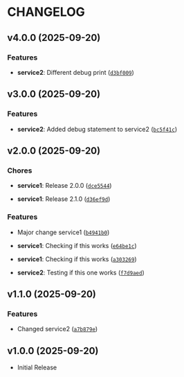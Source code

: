 # CHANGELOG

<!-- version list -->

## v4.0.0 (2025-09-20)

### Features

- **service2**: Different debug print
  ([`d3bf009`](https://github.com/jetpans/AVL-zadatak/commit/d3bf00972f2276cff966999645d8436d27b5955e))


## v3.0.0 (2025-09-20)

### Features

- **service2**: Added debug statement to service2
  ([`bc5f41c`](https://github.com/jetpans/AVL-zadatak/commit/bc5f41c7b7587c07c35ea451deb2d935311933b6))


## v2.0.0 (2025-09-20)

### Chores

- **service1**: Release 2.0.0
  ([`dce5544`](https://github.com/jetpans/AVL-zadatak/commit/dce55445767e6bfca320042a6ac1f038590e402d))

- **service1**: Release 2.1.0
  ([`d36ef9d`](https://github.com/jetpans/AVL-zadatak/commit/d36ef9d06b720bb7ec0d5ed25a8f98b933b61de9))

### Features

- Major change service1
  ([`b4941b0`](https://github.com/jetpans/AVL-zadatak/commit/b4941b0a391b01bee324641f20dc5f31c76695d8))

- **service1**: Checking if this works
  ([`e64be1c`](https://github.com/jetpans/AVL-zadatak/commit/e64be1c59b23b22672993e16f10723da6e2bf7cf))

- **service1**: Checking if this works
  ([`a303269`](https://github.com/jetpans/AVL-zadatak/commit/a303269b84ae01ef6f535a5b136d20cb444d1195))

- **service2**: Testing if this one works
  ([`f7d9aed`](https://github.com/jetpans/AVL-zadatak/commit/f7d9aede5a833ce6d86bcfbb54bbf9da690b985d))


## v1.1.0 (2025-09-20)

### Features

- Changed service2
  ([`a7b879e`](https://github.com/jetpans/AVL-zadatak/commit/a7b879ef7cc645710d3e10c1eabfff078e8449af))


## v1.0.0 (2025-09-20)

- Initial Release

